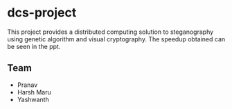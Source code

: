# dcs-project
This project provides a distributed computing solution to steganography using genetic algorithm and visual cryptography. The speedup obtained can be seen in the ppt.

## Team
+ Pranav 
+ Harsh Maru
+ Yashwanth
